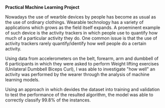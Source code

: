 **Practical Machine Learning Project**

Nowadays the use of wearble devices by people has become as usual as the use of 
ordinary clothings. Wearable technology has a variety of applications which grows
as the field itself expands. A proeminent example of such device is the activity trackers in which people use to quantify how much of a particular activity they do. 
One common issue is that the use of activity trackers rarely quantify/identify 
how well people do a certain activity.

Using data from accelerometers on the belt, forearm, arm and dumbbell of 6 participants
in which they were asked to perform Weight lifting exercises (Unilateral Dumbbell
Biceps Curl), I was able to investigate "how well" an activity was performed by 
the wearer through the analysis of machine learning models. 

Using an approach in which devides the dataset into training and validation to 
test the performance of the resulted algorithm, the model was able to correctly
classify 99.8% of the instances. 

